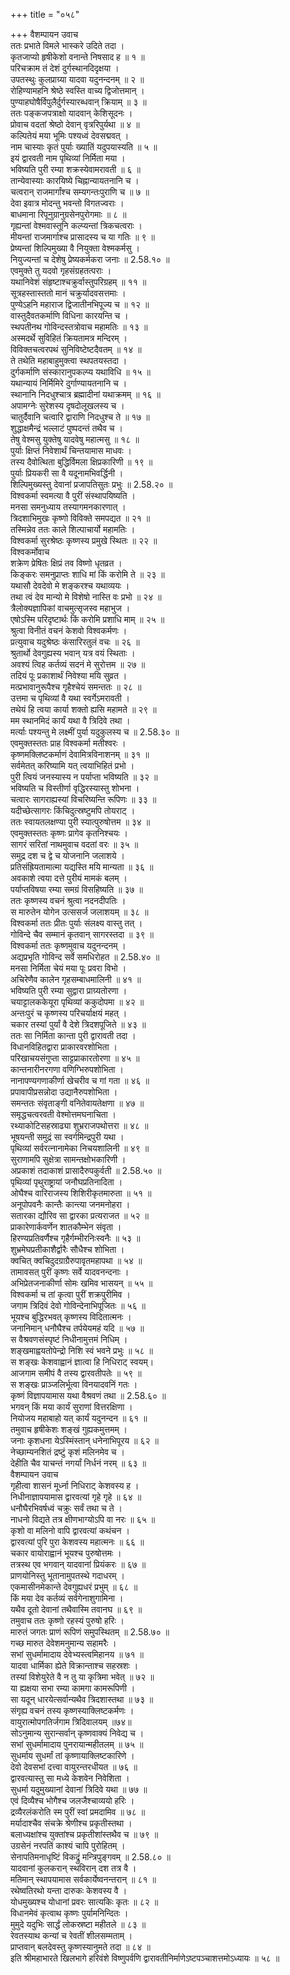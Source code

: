 +++
title = "०५८"

+++
वैशम्पायन उवाच  
ततः प्रभाते विमले भास्करे उदिते तदा ।  
कृतजाप्यो हृषीकेशो वनान्ते निषसाद ह ॥ १ ॥  
परिचक्राम तं देशं दुर्गस्थानदिदृक्षया ।  
उपतस्थुः कुलप्राग्र्या यादवा यदुनन्दनम् ॥ २ ॥  
रोहिण्यामहनि श्रेष्ठे स्वस्ति वाच्य द्विजोत्तमान् ।  
पुण्याहघोषैर्विपुलैर्दुर्गस्यारब्धवान् क्रियाम् ॥ ३ ॥  
ततः पङ्कजपत्राक्षो यादवान् केशिसूदनः ।  
प्रोवाच वदतां श्रेष्ठो देवान् वृत्ररिपुर्यथा ॥ ४ ॥  
कल्पितेयं मया भूमिः पश्यध्वं देवसद्मवत् ।  
नाम चास्याः कृतं पुर्याः ख्यातिं यदुपयास्यति ॥ ५ ॥  
इयं द्वारवती नाम पृथिव्यां निर्मिता मया ।  
भविष्यति पुरी रम्या शक्रस्येवामरावती ॥ ६ ॥  
तान्येवास्याः कारयिष्ये चिह्नान्यायतनानि च ।  
चत्वरान् राजमार्गांश्च सम्यगन्तःपुराणि च ॥ ७ ॥  
देवा इवात्र मोदन्तु भवन्तो विगतज्वराः ।  
बाधमाना रिपूनुग्रानुग्रसेनपुरोगमाः ॥ ८ ॥  
गृह्यन्तां वेश्मवास्तूनि कल्प्यन्तां त्रिकचत्वराः ।  
मीयन्तां राजमार्गाश्च प्रासादस्य च या गतिः ॥ ९ ॥  
प्रेष्यन्तां शिल्पिमुख्या वै नियुक्ता वेश्मकर्मसु ।  
नियुज्यन्तां च देशेषु प्रेष्यकर्मकरा जनाः ॥ 2.58.१० ॥  
एवमुक्ते तु यदवो गृहसंग्रहतत्पराः ।  
यथानिवेशं संहृष्टाश्चक्रुर्वास्तुपरिग्रहम् ॥ ११ ॥  
सूत्रहस्तास्ततो मानं चक्रुर्यादवसत्तमाः ।  
पुण्येऽहनि महाराज द्विजातीनभिपूज्य च ॥ १२ ॥  
वास्तुदैवतकर्माणि विधिना कारयन्ति च ।  
स्थपतीनथ गोविन्दस्तत्रोवाच महामतिः ॥ १३ ॥  
अस्मदर्थे सुविहितं क्रियतामत्र मन्दिरम् ।  
विविक्तचत्वरपथं सुनिविष्टेष्टदैवतम् ॥ १४ ॥  
ते तथेति महाबाहुमुक्त्वा स्थपतयस्तदा ।  
दुर्गकर्माणि संस्कारानुपकल्प्य यथाविधि ॥ १५ ॥  
यथान्यायं निर्मिमिरे दुर्गाण्यायतनानि च ।  
स्थानानि निदधुश्चात्र ब्रह्मादीनां यथाक्रमम् ॥ १६ ॥  
अपामग्नेः सुरेशस्य दृषदोलूखलस्य च ।  
चातुर्दैवानि चत्वारि द्वाराणि निदधुश्च ते ॥ १७ ॥  
शुद्धाक्षमैन्द्रं भल्लाटं पुष्पदन्तं तथैव च ।  
तेषु वेश्मसु युक्तेषु यादवेषु महात्मसु ॥ १८ ॥  
पुर्याः क्षिप्तं निवेशार्थं चिन्तयामास माधवः ।  
तस्य दैवोत्थिता बुद्धिर्विमला क्षिप्रकारिणी ॥ १९ ॥  
पुर्याः प्रियकरी सा वै यदूनामभिवर्द्धिनी ।  
शिल्पिमुख्यस्तु देवानां प्रजापतिसुतः प्रभुः ॥ 2.58.२० ॥  
विश्वकर्मा स्वमत्या वै पुरीं संस्थापयिष्यति ।  
मनसा समनुध्याय तस्यागमनकारणात् ।  
त्रिदशाभिमुखः कृष्णो विविक्ते समपद्यत ॥ २१ ॥  
तस्मिन्नेव ततः काले शिल्पाचार्यो महामतिः ।  
विश्वकर्मा सुरश्रेष्ठः कृष्णस्य प्रमुखे स्थितः ॥ २२ ॥  
विश्वकर्मोवाच  
शक्रेण प्रेषितः क्षिप्रं तव विष्णो धृतव्रत ।  
किङ्करः समनुप्राप्तः शाधि मां किं करोमि ते ॥ २३ ॥  
यथासौ देवदेवो मे शङ्करश्च यथाव्ययः ।  
तथा त्वं देव मान्यो मे विशेषो नास्ति वः प्रभो ॥ २४ ॥  
त्रैलोक्यज्ञापिकां वाचमुत्सृजस्व महाभुज ।  
एषोऽस्मि परिदृष्टार्थः किं करोमि प्रशाधि माम् ॥ २५ ॥  
श्रुत्वा विनीतं वचनं केशवो विश्वकर्मणः ।  
प्रत्युवाच यदुश्रेष्ठः कंसारिरतुलं वचः ॥ २६ ॥  
श्रुतार्थो देवगुह्यस्य भवान् यत्र वयं स्थिताः ।  
अवश्यं त्विह कर्तव्यं सदनं मे सुरोत्तम ॥ २७ ॥  
तदियं पूः प्रकाशार्थं निवेश्या मयि सुव्रत ।  
मत्प्रभावानुरूपैश्च गृहैश्चेयं समन्ततः ॥ २८ ॥  
उत्तमा च पृथिव्यां वै यथा स्वर्गेऽमरावती ।  
तथेयं हि त्वया कार्या शक्तो ह्यसि महामते ॥ २९ ॥  
मम स्थानमिदं कार्यं यथा वै त्रिदिवे तथा ।  
मर्त्याः पश्यन्तु मे लक्ष्मीं पुर्या यदुकुलस्य च ॥ 2.58.३० ॥  
एवमुक्तस्ततः प्राह विश्वकर्मा मतीश्वरः ।  
कृष्णमक्लिष्टकर्माणं देवामित्रविनाशनम् ॥ ३१ ॥  
सर्वमेतत् करिष्यामि यत् त्वयाभिहितं प्रभो ।  
पुरी त्वियं जनस्यास्य न पर्याप्ता भविष्यति ॥ ३२ ॥  
भविष्यति च विस्तीर्णा वृद्धिरस्यास्तु शोभना ।  
चत्वारः सागराह्यस्यां विचरिष्यन्ति रूपिणः ॥ ३३ ॥  
यदीच्छेत्सागरः किंचिदुत्स्रष्टुमपि तोयराट् ।  
ततः स्वायतलक्षण्या पुरी स्यात्पुरुषोत्तम ॥ ३४ ॥  
एवमुक्तस्ततः कृष्णः प्रागेव कृतनिश्चयः ।  
सागरं सरितां नाथमुवाच वदतां वरः ॥ ३५ ॥  
समुद्र दश च द्वे च योजनानि जलाशये ।  
प्रतिसंह्रियतामात्मा यद्यस्ति मयि मान्यता ॥ ३६ ॥  
अवकाशे त्वया दत्ते पुरीयं मामकं बलम् ।  
पर्याप्तविषया रम्या समग्रं विसहिष्यति ॥ ३७ ॥  
ततः कृष्णस्य वचनं श्रुत्वा नदनदीपतिः ।  
स मारुतेन योगेन उत्ससर्ज जलाशयम् ॥ ३८ ॥  
विश्वकर्मा ततः प्रीतः पुर्याः संलक्ष्य वास्तु तत् ।  
गोविन्दे चैव सम्मानं कृतवान् सागरस्तदा ॥ ३९ ॥  
विश्वकर्मा ततः कृष्णमुवाच यदुनन्दनम् ।  
अद्यप्रभृति गोविन्द सर्वे समधिरोहत ॥ 2.58.४० ॥  
मनसा निर्मिता चेयं मया पूः प्रवरा विभो ।  
अचिरेणैव कालेन गृहसम्बाधमालिनी ॥ ४१ ॥  
भविष्यति पुरी रम्या सुद्वारा प्राग्र्यतोरणा ।  
चयाट्टालककेयूरा पृथिव्यां ककुदोपमा ॥ ४२ ॥  
अन्तःपुरं च कृष्णस्य परिचर्याक्षयं महत् ।  
चकार तस्यां पुर्यां वै देशे त्रिदशपूजिते ॥ ४३ ॥  
ततः सा निर्मिता कान्ता पुरी द्वारावती तदा ।  
विधानविहितद्वारा प्राकारवरशोभिता ।  
परिखाचयसंगुप्ता साट्टप्राकारतोरणा ॥ ४५ ॥  
कान्तनारीनरगणा वणिग्भिरुपशोभिता ।  
नानापण्यगणाकीर्णा खेचरीव च गां गता ॥ ४६ ॥  
प्रपावापीप्रसन्नोदा उद्यानैरुपशोभिता ।  
समन्ततः संवृताङ्गी वनितेवायतेक्षणा ॥ ४७ ॥  
समृद्धचत्वरवती वेश्मोत्तमघनाचिता ।  
रथ्याकोटिसहस्राढ्या शुभ्रराजपथोत्तरा ॥ ४८ ॥  
भूषयन्ती समुद्रं सा स्वर्गमिन्द्रपुरी यथा ।  
पृथिव्यां सर्वरत्नानामेका निचयशालिनी ॥ ४९ ॥  
सुराणामपि सुक्षेत्रा सामन्तक्षोभकारिणी ।  
अप्रकाशं तदाकाशं प्रासादैरुपकुर्वती ॥ 2.58.५० ॥  
पृथिव्यां पृथुराष्ट्रायां जनौघप्रतिनादिता ।  
ओघैश्च वारिराजस्य शिशिरीकृतमारुता ॥ ५१ ॥  
अनूपोपवनैः कान्तैः कान्त्या जनमनोहरा ।  
सतारका द्यौरिव सा द्वारका प्रत्यराजत ॥ ५२ ॥  
प्राकारेणार्कवर्णेन शातकौम्भेन संवृता ।  
हिरण्यप्रतिवर्णैश्च गृहैर्गम्भीरनिःस्वनैः ॥ ५३ ॥  
शुभ्रमेघप्रतीकाशैर्द्वारैः सौधैश्च शोभिता ।  
क्वचित् क्वचिदुदग्राग्रैरुपावृतमहापथा ॥ ५४ ॥  
तामावसत् पुरीं कृष्णः सर्वे यादवनन्दनाः ।  
अभिप्रेतजनाकीर्णा सोमः खमिव भासयन् ॥ ५५ ॥  
विश्वकर्मा च तां कृत्वा पुरीं शक्रपुरीमिव ।  
जगाम त्रिदिवं देवो गोविन्देनाभिपूजितः ॥ ५६ ॥  
भूयश्च बुद्धिरभवत् कृष्णस्य विदितात्मनः ।  
जनानिमान् धनौघैश्च तर्पयेयमहं यदि ॥ ५७ ॥  
स वैश्रवणसंस्पृष्टं निधीनामुत्तमं निधिम् ।  
शङ्खमाह्वयतोपेन्द्रो निशि स्वं भवने प्रभुः ॥ ५८ ॥  
स शङ्खः केशवाह्वानं ज्ञात्वा हि निधिराट् स्वयम्।  
आजगाम समीपं वै तस्य द्वारवतीपतेः ॥ ५९ ॥  
स शङ्खः प्राञ्जलिर्भूत्वा विनयादवनिं गतः ।  
कृष्णं विज्ञापयामास यथा वैश्रवणं तथा ॥ 2.58.६० ॥  
भगवन् किं मया कार्यं सुराणां वित्तरक्षिणा ।  
नियोजय महाबाहो यत् कार्यं यदुनन्दन ॥ ६१ ॥  
तमुवाच हृषीकेशः शङ्खं गुह्यकमुत्तमम् ।  
जनाः कृशधना येऽस्मिंस्तान् धनेनाभिपूरय ॥ ६२ ॥  
नेच्छाम्यनशितं द्रष्टुं कृशं मलिनमेव च ।  
देहीति चैव याचन्तं नगर्यां निर्धनं नरम् ॥ ६३ ॥  
वैशम्पायन उवाच  
गृहीत्वा शासनं मूर्ध्ना निधिराट् केशवस्य ह ।  
निधीनाज्ञापयामास द्वारवत्यां गृहे गृहे ॥ ६४ ॥  
धनौघैरभिवर्षध्वं चक्रुः सर्वं तथा च ते ।  
नाधनो विद्यते तत्र क्षीणभाग्योऽपि वा नरः ॥ ६५ ॥  
कृशो वा मलिनो वापि द्वारवत्यां कथंचन ।  
द्वारवत्यां पुरि पुरा केशवस्य महात्मनः ॥ ६६ ॥  
चकार वायोराह्वानं भूयश्च पुरुषोत्तमः ।  
तत्रस्थ एव भगवान् यादवानां प्रियंकरः ॥ ६७ ॥  
प्राणयोनिस्तु भूतानामुपतस्थे गदाधरम् ।  
एकमासीनमेकान्ते देवगुह्यधरं प्रभुम् ॥ ६८ ॥  
किं मया देव कर्तव्यं सर्वगेनाशुगामिना ।  
यथैव दूतो देवानां तथैवास्मि तवानघ ॥ ६९ ॥  
तमुवाच ततः कृष्णो रहस्यं पुरुषो हरिः ।  
मारुतं जगतः प्राणं रूपिणं समुपस्थितम् ॥ 2.58.७० ॥  
गच्छ मारुत देवेशमनुमान्य सहामरैः ।  
सभां सुधर्मामादाय देवेभ्यस्त्वमिहानय ॥ ७१ ॥  
यादवा धार्मिका ह्येते विक्रान्ताश्च सहस्रशः ।  
तस्यां विशेयुरेते वै न तु या कृत्रिमा भवेत् ॥ ७२ ॥  
या ह्यक्षया सभा रम्या कामगा कामरूपिणी ।  
सा यदून् धारयेत्सर्वान्यथैव त्रिदशास्तथा ॥ ७३ ॥  
संगृह्य वचनं तस्य कृष्णस्याक्लिष्टकर्मणः ।  
वायुरात्मोपगतिर्जगाम त्रिदिवालयम् ॥७४॥  
सोऽनुमान्य सुरान्सर्वान् कृष्णवाक्यं निवेद्य च ।  
सभां सुधर्मामादाय पुनरायान्महीतलम् ॥ ७५ ॥  
सुधर्माय सुधर्मां तां कृष्णायाक्लिष्टकारिणे ।  
देवो देवसभां दत्त्वा वायुरन्तरधीयत ॥ ७६ ॥  
द्वारवत्यास्तु सा मध्ये केशवेन निवेशिता ।  
सुधर्मा यदुमुख्यानां देवानां त्रिदिवे यथा ॥ ७७ ॥  
एवं दिव्यैश्च भोगैश्च जलजैश्चाव्ययो हरिः ।  
द्रव्यैरलंकरोति स्म पुरीं स्वां प्रमदामिव ॥ ७८ ॥  
मर्यादाश्चैव संचक्रे श्रेणीश्च प्रकृतीस्तथा ।  
बलाध्यक्षांश्च युक्तांश्च प्रकृतीशांस्तथैव च ॥ ७९ ॥  
उग्रसेनं नरपतिं काश्यं चापि पुरोहितम् ।  
सेनापतिमनाधृष्टिं विकद्रुं मन्त्रिपुङ्गवम् ॥ 2.58.८० ॥  
यादवानां कुलकरान् स्थविरान् दश तत्र वै ।  
मतिमान् स्थापयामास सर्वकार्येष्वनन्तरान् ॥ ८१ ॥  
रथेष्वतिरथो यन्ता दारुकः केशवस्य वै ।  
योधमुख्यश्च योधानां प्रवरः सात्यकिः कृतः ॥ ८२ ॥  
विधानमेवं कृत्वाथ कृष्णः पुर्यामनिन्दितः ।  
मुमुदे यदुभिः सार्द्धं लोकस्रष्टा महीतले ॥ ८३ ॥  
रेवतस्याथ कन्यां च रेवतीं शीलसम्मताम् ।  
प्राप्तवान् बलदेवस्तु कृष्णस्यानुमते तदा ॥ ८४ ॥  
इति श्रीमहाभारते खिलभागे हरिवंशे विष्णुपर्वणि द्वारावतीनिर्माणेऽष्टपञ्चाशत्तमोऽध्यायः ॥ ५८ ॥